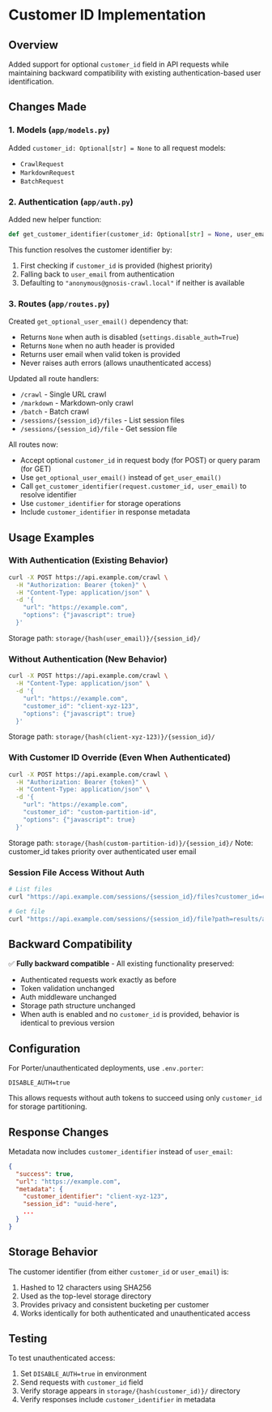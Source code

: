 # Customer ID Implementation

## Overview
Added support for optional `customer_id` field in API requests while maintaining backward compatibility with existing authentication-based user identification.

## Changes Made

### 1. Models (`app/models.py`)
Added `customer_id: Optional[str] = None` to all request models:
- `CrawlRequest`
- `MarkdownRequest`
- `BatchRequest`

### 2. Authentication (`app/auth.py`)
Added new helper function:
```python
def get_customer_identifier(customer_id: Optional[str] = None, user_email: Optional[str] = None) -> str
```
This function resolves the customer identifier by:
1. First checking if `customer_id` is provided (highest priority)
2. Falling back to `user_email` from authentication
3. Defaulting to `"anonymous@gnosis-crawl.local"` if neither is available

### 3. Routes (`app/routes.py`)
Created `get_optional_user_email()` dependency that:
- Returns `None` when auth is disabled (`settings.disable_auth=True`)
- Returns `None` when no auth header is provided
- Returns user email when valid token is provided
- Never raises auth errors (allows unauthenticated access)

Updated all route handlers:
- `/crawl` - Single URL crawl
- `/markdown` - Markdown-only crawl
- `/batch` - Batch crawl
- `/sessions/{session_id}/files` - List session files
- `/sessions/{session_id}/file` - Get session file

All routes now:
- Accept optional `customer_id` in request body (for POST) or query param (for GET)
- Use `get_optional_user_email()` instead of `get_user_email()`
- Call `get_customer_identifier(request.customer_id, user_email)` to resolve identifier
- Use `customer_identifier` for storage operations
- Include `customer_identifier` in response metadata

## Usage Examples

### With Authentication (Existing Behavior)
```bash
curl -X POST https://api.example.com/crawl \
  -H "Authorization: Bearer {token}" \
  -H "Content-Type: application/json" \
  -d '{
    "url": "https://example.com",
    "options": {"javascript": true}
  }'
```
Storage path: `storage/{hash(user_email)}/{session_id}/`

### Without Authentication (New Behavior)
```bash
curl -X POST https://api.example.com/crawl \
  -H "Content-Type: application/json" \
  -d '{
    "url": "https://example.com",
    "customer_id": "client-xyz-123",
    "options": {"javascript": true}
  }'
```
Storage path: `storage/{hash(client-xyz-123)}/{session_id}/`

### With Customer ID Override (Even When Authenticated)
```bash
curl -X POST https://api.example.com/crawl \
  -H "Authorization: Bearer {token}" \
  -H "Content-Type: application/json" \
  -d '{
    "url": "https://example.com",
    "customer_id": "custom-partition-id",
    "options": {"javascript": true}
  }'
```
Storage path: `storage/{hash(custom-partition-id)}/{session_id}/`
Note: customer_id takes priority over authenticated user email

### Session File Access Without Auth
```bash
# List files
curl "https://api.example.com/sessions/{session_id}/files?customer_id=client-xyz-123"

# Get file
curl "https://api.example.com/sessions/{session_id}/file?path=results/abc123.json&customer_id=client-xyz-123"
```

## Backward Compatibility

✅ **Fully backward compatible** - All existing functionality preserved:
- Authenticated requests work exactly as before
- Token validation unchanged
- Auth middleware unchanged
- Storage path structure unchanged
- When auth is enabled and no `customer_id` is provided, behavior is identical to previous version

## Configuration

For Porter/unauthenticated deployments, use `.env.porter`:
```env
DISABLE_AUTH=true
```

This allows requests without auth tokens to succeed using only `customer_id` for storage partitioning.

## Response Changes

Metadata now includes `customer_identifier` instead of `user_email`:
```json
{
  "success": true,
  "url": "https://example.com",
  "metadata": {
    "customer_identifier": "client-xyz-123",
    "session_id": "uuid-here",
    ...
  }
}
```

## Storage Behavior

The customer identifier (from either `customer_id` or `user_email`) is:
1. Hashed to 12 characters using SHA256
2. Used as the top-level storage directory
3. Provides privacy and consistent bucketing per customer
4. Works identically for both authenticated and unauthenticated access

## Testing

To test unauthenticated access:
1. Set `DISABLE_AUTH=true` in environment
2. Send requests with `customer_id` field
3. Verify storage appears in `storage/{hash(customer_id)}/` directory
4. Verify responses include `customer_identifier` in metadata

